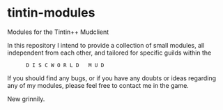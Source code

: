 tintin-modules
==============

Modules for the Tintin++ Mudclient

In this repository I intend to provide a collection
 of small modules, all independent from each other,
 and tailored for specific guilds within the

          D I S C W O R L D   M U D

If you should find any bugs, or if you have any
 doubts or ideas regarding any of my modules, please
 feel free to contact me in the game.

New grinnily.
